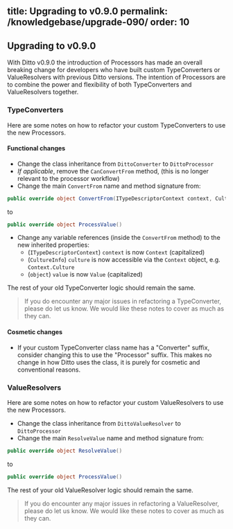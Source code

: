 title: Upgrading to v0.9.0
permalink: /knowledgebase/upgrade-090/
order: 10
---

## Upgrading to v0.9.0

With Ditto v0.9.0 the introduction of Processors has made an overall breaking change for developers who have built custom TypeConverters or ValueResolvers with previous Ditto versions. The intention of Processors are to combine the power and flexibility of both TypeConverters and ValueResolvers together.

### TypeConverters

Here are some notes on how to refactor your custom TypeConverters to use the new Processors.

#### Functional changes

* Change the class inheritance from `DittoConverter` to `DittoProcessor`
* _If applicable_, remove the `CanConvertFrom` method, (this is no longer relevant to the processor workflow)
* Change the main `ConvertFrom` name and method signature from:

```csharp
public override object ConvertFrom(ITypeDescriptorContext context, CultureInfo culture, object value)
```
to

```csharp
public override object ProcessValue()
```

* Change any variable references (inside the `ConvertFrom` method) to the new inherited properties:
  * (`ITypeDescriptorContext`) `context` is now `Context` (capitalized)
  * (`CultureInfo`) `culture` is now accessible via the `Context` object, e.g. `Context.Culture`
  * (`object`) `value` is now `Value` (capitalized)

The rest of your old TypeConverter logic should remain the same.

> If you do encounter any major issues in refactoring a TypeConverter, please do let us know. We would like these notes to cover as much as they can.


#### Cosmetic changes

* If your custom TypeConverter class name has a "Converter" suffix, consider changing this to use the "Processor" suffix. This makes no change in how Ditto uses the class, it is purely for cosmetic and conventional reasons.


### ValueResolvers

Here are some notes on how to refactor your custom ValueResolvers to use the new Processors.

* Change the class inheritance from `DittoValueResolver` to `DittoProcessor`
* Change the main `ResolveValue` name and method signature from:

```csharp
public override object ResolveValue()
```

to

```csharp
public override object ProcessValue()
```

The rest of your old ValueResolver logic should remain the same.

> If you do encounter any major issues in refactoring a ValueResolver, please do let us know. We would like these notes to cover as much as they can.
